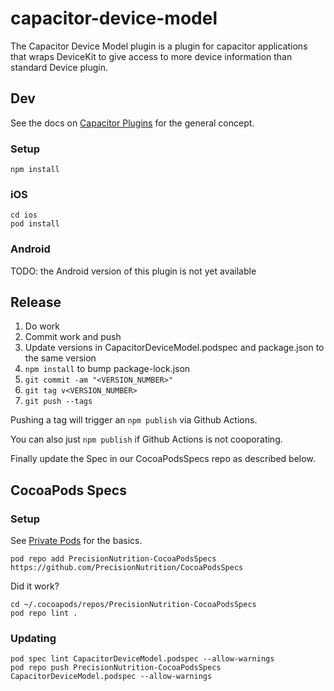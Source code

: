 # capacitor-device-model

The Capacitor Device Model plugin is a plugin for capacitor applications that wraps DeviceKit to give access to more device information than standard Device plugin.

## Dev

See the docs on [Capacitor Plugins](https://capacitor.ionicframework.com/docs/plugins) for the general concept.

### Setup

    npm install

### iOS

    cd ios 
    pod install

### Android

TODO: the Android version of this plugin is not yet available

## Release

1. Do work
2. Commit work and push
3. Update versions in CapacitorDeviceModel.podspec and package.json to the same version
3. `npm install` to bump package-lock.json
4. `git commit -am "<VERSION_NUMBER>"`
5. `git tag v<VERSION_NUMBER>`
6. `git push --tags`

Pushing a tag will trigger an `npm publish` via Github Actions.

You can also just `npm publish` if Github Actions is not cooporating.

Finally update the Spec in our CocoaPodsSpecs repo as described below.

## CocoaPods Specs

### Setup

See [Private Pods](https://guides.cocoapods.org/making/private-cocoapods.html) for the basics.

    pod repo add PrecisionNutrition-CocoaPodsSpecs https://github.com/PrecisionNutrition/CocoaPodsSpecs

Did it work?

    cd ~/.cocoapods/repos/PrecisionNutrition-CocoaPodsSpecs
    pod repo lint .

### Updating

    pod spec lint CapacitorDeviceModel.podspec --allow-warnings
    pod repo push PrecisionNutrition-CocoaPodsSpecs CapacitorDeviceModel.podspec --allow-warnings

